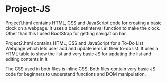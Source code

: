 # Project-JS
Project1.html contains HTML, CSS and JavaScript code for creating a basic clock on a webpage.
It uses a basic setInterval function to make the clock.
Other than this I used BootStrap for getting navigation bar.

Project2.html contains HTML, CSS and JavaScript for a To-Do List Webpage which lets user add and update iems in their to-do list.
It uses a HTML table to show the list and very basic JS for updating the list and editing contents in it.

The CSS used in both files is inline CSS.
Both files contain very basic JS code for beginners to understand functions and DOM manipulation.
